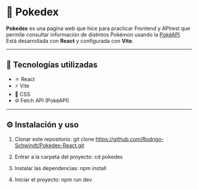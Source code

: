 # 🐾 Pokedex

**Pokedex** es una pagina web que hice para practicar Frontend y APIrest que permite consultar información de distintos Pokémon usando la [PokéAPI](https://pokeapi.co/).  
Está desarrollada con **React** y configurada con **Vite**.

---

## 🚀 Tecnologías utilizadas
- ⚛️ React
- ⚡ Vite
- 🎨 CSS
- 🌐 Fetch API (PokéAPI)

---

## ⚙️ Instalación y uso

1. Clonar este repositorio:
   git clone https://github.com/Rodrigo-Schwindt/Pokedex-React.git

2. Entrar a la carpeta del proyecto:
   cd pokedex

3. Instalar las dependencias:
   npm install

4. Iniciar el proyecto:
   npm run dev

